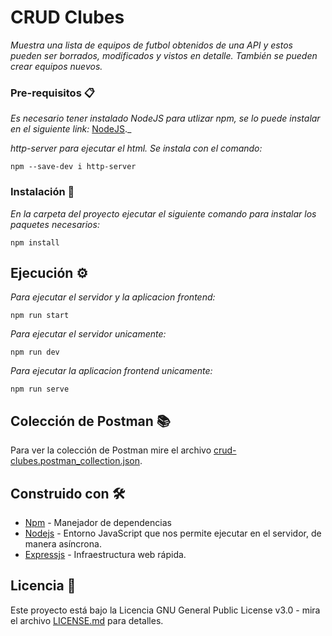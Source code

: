 # CRUD Clubes

_Muestra una lista de equipos de futbol obtenidos de una API y estos pueden ser borrados, modificados y vistos en detalle. También se pueden crear equipos nuevos._

### Pre-requisitos 📋
_Es necesario tener instalado NodeJS para utlizar npm, se lo puede instalar en el siguiente link:_
[NodeJS](https://nodejs.org/es/)._

_http-server para ejecutar el html. Se instala con el comando:_
```
npm --save-dev i http-server
```

### Instalación 🔧
_En la carpeta del proyecto ejecutar el siguiente comando para instalar los paquetes necesarios:_
```
npm install
```

## Ejecución ⚙️

_Para ejecutar el servidor y la aplicacion frontend:_
```
npm run start
```

_Para ejecutar el servidor unicamente:_
```
npm run dev
```

_Para ejecutar la aplicacion frontend unicamente:_
```
npm run serve
```

## Colección de Postman 📚

Para ver la colección de Postman mire el archivo [crud-clubes.postman_collection.json](crud-clubes.postman_collection.json).

## Construido con 🛠️

* [Npm](http://npmjs.com/) - Manejador de dependencias
* [Nodejs](https://nodejs.org/es/) - Entorno JavaScript que nos permite ejecutar en el servidor, de manera asíncrona.
* [Expressjs](https://expressjs.com/es/) - Infraestructura web rápida.

## Licencia 📄

Este proyecto está bajo la Licencia GNU General Public License v3.0 - mira el archivo [LICENSE.md](LICENSE.md) para detalles.
